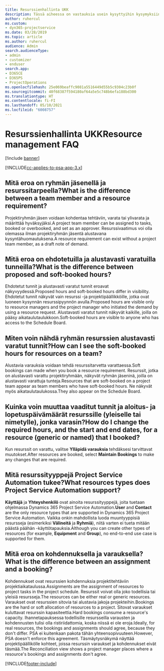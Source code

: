 ```yaml
---
title: Resurssienhallinta UKK
description: Tässä aiheessa on vastauksia usein kysyttyihin kysymyksiin resurssienhallinnasta.
author: ruhercul
ms.custom:
- dyn365-projectservice
ms.date: 03/28/2019
ms.topic: article
ms.author: ruhercul
audience: Admin
search.audienceType:
- admin
- customizer
- enduser
search.app:
- D365CE
- D365PS
- ProjectOperations
ms.openlocfilehash: 25e069beaffc9081a5516449d55b5c9304c23b0f
ms.sourcegitcommit: 40f68387f594180af64a5e5c748b6efa188bd300
ms.translationtype: HT
ms.contentlocale: fi-FI
ms.lasthandoff: 05/10/2021
ms.locfileid: "6008757"
---
```

# <a name="resource-management-faq"></a><span data-ttu-id="4f192-103">Resurssienhallinta UKK</span><span class="sxs-lookup"><span data-stu-id="4f192-103">Resource management FAQ</span></span>

[!include [banner](../includes/psa-now-project-operations.md)]

[!INCLUDE[cc-applies-to-psa-app-3.x](../includes/cc-applies-to-psa-app-3x.md)]

## <a name="what-is-the-difference-between-a-team-member-and-a-resource-requirement"></a><span data-ttu-id="4f192-104">Mitä eroa on ryhmän jäsenellä ja resurssitarpeella?</span><span class="sxs-lookup"><span data-stu-id="4f192-104">What is the difference between a team member and a resource requirement?</span></span>

<span data-ttu-id="4f192-105">Projektiryhmän jäsen voidaan kohdentaa tehtäviin, varata tai ylivarata ja määrittää hyväksyjäksi.</span><span class="sxs-lookup"><span data-stu-id="4f192-105">A project team member can be assigned to tasks, booked or overbooked, and set as an approver.</span></span> <span data-ttu-id="4f192-106">Resurssivaatimus voi olla olemassa ilman projektiryhmän jäsentä alustavana kysyntähuomautuksena.</span><span class="sxs-lookup"><span data-stu-id="4f192-106">A resource requirement can exist without a project team member, as a draft note of demand.</span></span> 

## <a name="what-is-the-difference-between-proposed-and-soft-booked-hours"></a><span data-ttu-id="4f192-107">Mitä eroa on ehdotetuilla ja alustavasti varatuilla tunneilla?</span><span class="sxs-lookup"><span data-stu-id="4f192-107">What is the difference between proposed and soft-booked hours?</span></span>

<span data-ttu-id="4f192-108">Ehdotetut tunnit ja alustavasti varatut tunnit eroavat näkyvyydessä.</span><span class="sxs-lookup"><span data-stu-id="4f192-108">Proposed hours and soft-booked hours differ in visibility.</span></span> <span data-ttu-id="4f192-109">Ehdotetut tunnit näkyvät vain resurssi -ja projektipäällikköille, jotka ovat luoneen kysynnän resurssipyynnön avulla.</span><span class="sxs-lookup"><span data-stu-id="4f192-109">Proposed hours are visible only to resource managers and the project manager who initiated the demand by using a resource request.</span></span> <span data-ttu-id="4f192-110">Alustavasti varatut tunnit näkyvät kaikille, joilla on pääsy aikataulutaulukkoon.</span><span class="sxs-lookup"><span data-stu-id="4f192-110">Soft-booked hours are visible to anyone who has access to the Schedule Board.</span></span>

## <a name="how-can-i-see-the-soft-booked-hours-for-resources-on-a-team"></a><span data-ttu-id="4f192-111">Miten voin nähdä ryhmän resurssien alustavasti varatut tunnit?</span><span class="sxs-lookup"><span data-stu-id="4f192-111">How can I see the soft-booked hours for resources on a team?</span></span>

<span data-ttu-id="4f192-112">Alustavia varauksia voidaan tehdä resurssitarvetta varattaessa.</span><span class="sxs-lookup"><span data-stu-id="4f192-112">Soft bookings can made when you book a resource requirement.</span></span> <span data-ttu-id="4f192-113">Resurssit, jotka on alustavasti varattu projektiryhmään, näkyvät ryhmän jäseninä, joilla on alustavasti varattuja tunteja.</span><span class="sxs-lookup"><span data-stu-id="4f192-113">Resources that are soft-booked on a project team appear as team members who have soft-booked hours.</span></span> <span data-ttu-id="4f192-114">Ne näkyvät myös aikataulutaulukossa.</span><span class="sxs-lookup"><span data-stu-id="4f192-114">They also appear on the Schedule Board.</span></span>

## <a name="how-do-i-change-the-required-hours-and-the-start-and-end-dates-for-a-resource-generic-or-named-that-i-booked"></a><span data-ttu-id="4f192-115">Kuinka voin muuttaa vaaditut tunnit ja aloitus- ja lopetuspäivämäärät resurssille (yleiselle tai nimetylle), jonka varasin?</span><span class="sxs-lookup"><span data-stu-id="4f192-115">How do I change the required hours, and the start and end dates, for a resource (generic or named) that I booked?</span></span>

<span data-ttu-id="4f192-116">Kun resurssit on varattu, valitse **Ylläpidä varauksia** tehdäksesi tarvittavat muutokset.</span><span class="sxs-lookup"><span data-stu-id="4f192-116">After resources are booked, select **Maintain Bookings** to make any changes that are required.</span></span>

## <a name="what-resources-types-does-project-service-automation-support"></a><span data-ttu-id="4f192-117">Mitä resurssityyppejä Project Service Automation tukee?</span><span class="sxs-lookup"><span data-stu-id="4f192-117">What resources types does Project Service Automation support?</span></span>

<span data-ttu-id="4f192-118">**Käyttäjä** ja **Yhteyshenkilö** ovat ainoita resurssityyppejä, joita tuetaan ohjelmassa Dynamics 365 Project Service Automation.</span><span class="sxs-lookup"><span data-stu-id="4f192-118">**User** and **Contact** are the only resource types that are supported in Dynamics 365 Project Service Automation.</span></span> <span data-ttu-id="4f192-119">Vaikka onkin mahdollista luoda muuntyyppisiä resursseja (esimerkiksi **Välineitä** ja **Ryhmiä**), niitä varten ei tueta mitään päästä päähän -käyttötapauksia.</span><span class="sxs-lookup"><span data-stu-id="4f192-119">Although you can create other types of resources (for example, **Equipment** and **Group**), no end-to-end use case is supported for them.</span></span>

## <a name="what-is-the-difference-between-an-assignment-and-a-booking"></a><span data-ttu-id="4f192-120">Mitä eroa on kohdennuksella ja varauksella?</span><span class="sxs-lookup"><span data-stu-id="4f192-120">What is the difference between an assignment and a booking?</span></span>

<span data-ttu-id="4f192-121">Kohdennukset ovat resurssien kohdennuksia projektitehtäviin projektiaikataulussa.</span><span class="sxs-lookup"><span data-stu-id="4f192-121">Assignments are the assignment of resources to project tasks in the project schedule.</span></span> <span data-ttu-id="4f192-122">Resurssit voivat olla joko todellisia tai yleisiä resursseja.</span><span class="sxs-lookup"><span data-stu-id="4f192-122">The resources can be either real or generic resources.</span></span> <span data-ttu-id="4f192-123">Varaukset ovat resurssien sitovia tai alustavia jakoja projekteihin.</span><span class="sxs-lookup"><span data-stu-id="4f192-123">Bookings are the hard or soft allocation of resources to a project.</span></span> <span data-ttu-id="4f192-124">Sitovat varaukset kuluttavat resurssin kapasiteettia.</span><span class="sxs-lookup"><span data-stu-id="4f192-124">Hard bookings consume a resource's capacity.</span></span> <span data-ttu-id="4f192-125">Ihannetapauksessa todellisille resursseilla varausten ja kohdennusten tulisi olla ristiriidattomia, koska niissä ei ole eroja.</span><span class="sxs-lookup"><span data-stu-id="4f192-125">Ideally, for real resources, the bookings and assignments should agree, because they don't differ.</span></span> <span data-ttu-id="4f192-126">PSA ei kuitenkaan pakota tähän yhteensopivuuteen.</span><span class="sxs-lookup"><span data-stu-id="4f192-126">However, PSA doesn't enforce this agreement.</span></span> <span data-ttu-id="4f192-127">Täsmäytysnäkymä näyttää projektipäällikölle kohteet, joissa resurssin varaukset ja kohdennukset eivät täsmää.</span><span class="sxs-lookup"><span data-stu-id="4f192-127">The Reconciliation view shows a project manager places where a resource's bookings and assignments don't agree.</span></span>


[!INCLUDE[footer-include](../includes/footer-banner.md)]